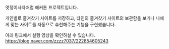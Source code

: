 멋쟁이사자처럼 해커톤 프로젝트입니다.

개인별로 즐겨찾기 사이트를 저장하고, 타인의 즐겨찾기 사이트의 보관함을 보거나 나에게 맞는 사이트를 자동으로 추천해주는 기능을 구현했습니다.

아래 링크에서 실행 영상을 확인하실 수 있습니다.
https://blog.naver.com/zzzz7037/222854605243
